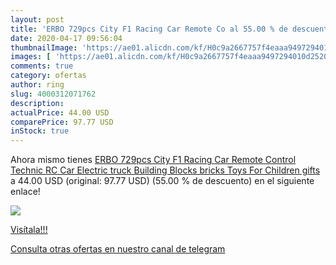 ```yaml
---
layout: post
title: 'ERBO 729pcs City F1 Racing Car Remote Co al 55.00 % de descuento'
date: 2020-04-17 09:56:04
thumbnailImage: 'https://ae01.alicdn.com/kf/H0c9a2667757f4eaaa9497294010d2520D/ERBO-729pcs-City-F1-Racing-Car-Remote-Control-Technic-RC-Car-Electric-truck-Building-Blocks-bricks.jpg_350x350._SL200_.jpg'
images: [ 'https://ae01.alicdn.com/kf/H0c9a2667757f4eaaa9497294010d2520D/ERBO-729pcs-City-F1-Racing-Car-Remote-Control-Technic-RC-Car-Electric-truck-Building-Blocks-bricks.jpg_350x350._SL200_.jpg' ]
comments: true
category: ofertas
author: ring
slug: 4000312071762
description:
actualPrice: 44.00 USD
comparePrice: 97.77 USD
inStock: true
---
```


Ahora mismo tienes [ERBO 729pcs City F1 Racing Car Remote Control Technic RC Car Electric truck Building Blocks bricks Toys For Children gifts](https://www.amazon.com/dp/4000312071762/?tag=redken08-20) a 44.00 USD (original: 97.77 USD) (55.00 %  de descuento) en el siguiente enlace!

[![](https://ae01.alicdn.com/kf/H0c9a2667757f4eaaa9497294010d2520D/ERBO-729pcs-City-F1-Racing-Car-Remote-Control-Technic-RC-Car-Electric-truck-Building-Blocks-bricks.jpg_350x350._SL200_.jpg)](https://www.amazon.com/dp/4000312071762/?tag=redken08-20)

[Visítala!!!](https://www.amazon.com/dp/4000312071762/?tag=redken08-20)

[Consulta otras ofertas en nuestro canal de telegram](https://t.me/s/ofertas25)
